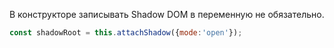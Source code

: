 В конструкторе записывать Shadow DOM в переменную не обязательно.
```javascript
const shadowRoot = this.attachShadow({mode:'open'});
```
